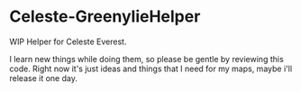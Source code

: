 # Celeste-GreenylieHelper
WIP Helper for Celeste Everest. 

I learn new things while doing them, so please be gentle by reviewing this code.
Right now it's just ideas and things that I need for my maps, maybe i'll release it one day.
